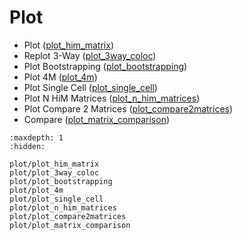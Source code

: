 # Plot

- Plot ([plot_him_matrix](plot/plot_him_matrix.md))
- Replot 3-Way ([plot_3way_coloc](plot/plot_3way_coloc.md))
- Plot Bootstrapping ([plot_bootstrapping](plot/plot_bootstrapping.md))
- Plot 4M ([plot_4m](plot/plot_4m.md))
- Plot Single Cell ([plot_single_cell](plot/plot_single_cell.md))
- Plot N HiM Matrices ([plot_n_him_matrices](plot/plot_n_him_matrices.md))
- Plot Compare 2 Matrices ([plot_compare2matrices](plot/plot_compare2matrices.md))
- Compare ([plot_matrix_comparison](plot/plot_matrix_comparison.md))

```{toctree}
:maxdepth: 1
:hidden:

plot/plot_him_matrix
plot/plot_3way_coloc
plot/plot_bootstrapping
plot/plot_4m
plot/plot_single_cell
plot/plot_n_him_matrices
plot/plot_compare2matrices
plot/plot_matrix_comparison
```
